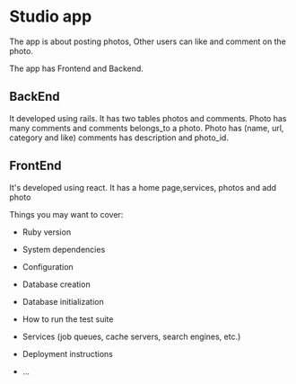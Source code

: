 # Studio app
The app is about posting photos, Other users can like and comment on the photo.

The app has Frontend and Backend.

## BackEnd
It developed using rails. It has two tables photos and comments.
Photo has many comments and comments belongs_to a photo.
Photo has (name, url, category and like)
comments has description and photo_id.

## FrontEnd
It's developed using react.
It has a home page,services, photos and add photo

Things you may want to cover:

* Ruby version

* System dependencies

* Configuration

* Database creation

* Database initialization

* How to run the test suite

* Services (job queues, cache servers, search engines, etc.)

* Deployment instructions

* ...
